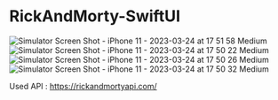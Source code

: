 # RickAndMorty-SwiftUI


![Simulator Screen Shot - iPhone 11 - 2023-03-24 at 17 51 58 Medium](https://user-images.githubusercontent.com/75416429/227561670-5e25c289-bdeb-467e-8bf6-20b6ad8a1229.jpeg) ![Simulator Screen Shot - iPhone 11 - 2023-03-24 at 17 50 22 Medium](https://user-images.githubusercontent.com/75416429/227561774-6f65c217-7f31-4282-8293-472930d6cfe9.jpeg) ![Simulator Screen Shot - iPhone 11 - 2023-03-24 at 17 50 26 Medium](https://user-images.githubusercontent.com/75416429/227561892-6b2aa9e3-0d71-4651-a8ed-a4c598195e16.jpeg) ![Simulator Screen Shot - iPhone 11 - 2023-03-24 at 17 50 32 Medium](https://user-images.githubusercontent.com/75416429/227562075-a2ce4be7-25ef-40cc-9368-eddd42828a4c.jpeg)

Used API : https://rickandmortyapi.com/
